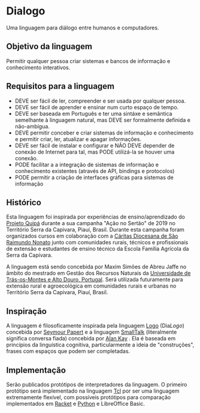 # Dialogo
Uma linguagem para diálogo entre humanos e computadores.

## Objetivo da linguagem
Permitir qualquer pessoa criar sistemas e bancos de informação e conhecimento interativos.

## Requisitos para a linguagem

* DEVE ser fácil de ler, compreender e ser usada por qualquer pessoa.
* DEVE ser fácil de aprender e ensinar num curto espaço de tempo.
* DEVE ser baseada em Português e ter uma sintáxe e semântica semelhante à linguagem natural, mas DEVE ser formalmente definida e não-ambígua.
* DEVE permitir conceber e criar sistemas de informação e conhecimento e permitir criar, ler, atualizar e apagar informações.
* DEVE ser fácil de instalar e configurar e NÃO DEVE depender de conexão de Internet para tal, mas PODE utilizá-la se houver uma conexão.
* PODE facilitar a a integração de sistemas de informação e conhecimento existentes (através de API, bindings e protocolos)
* PODE permitir a criação de interfaces gráficas para sistemas de informação

## Histórico
Esta linguagem foi inspirada por experiências de ensino/aprendizado do [Projeto Quipá](https://www.facebook.com/projetoquipa/) durante a sua campanha "Ação no Sertão" de 2019 no Território Serra da Capivara, Piauí, Brasil. Durante esta campanha foram organizados cursos em colaboração com a [Cáritas Diocesana de São Raimundo Nonato](https://www.facebook.com/CaritasSRN/) junto com comunidades rurais, técnicos e profissionais de extensão e estudantes de ensino técnico da Escola Família Agrícola da Serra da Capivara.

A linguagem está sendo concebida por Maxim Simões de Abreu Jaffe no âmbito do mestrado em Gestão dos Recursos Naturais da [Universidade de Trás-os-Montes e Alto Douro, Portugal](https://www.utad.pt/). Será utilizada futuramente para extensão rural e agroecológica em comunidades rurais e urbanas no Território Serra da Capivara, Piauí, Brasil.

## Inspiração
A linguagem é filosoficamente inspirada pela linguagem [Logo](https://pt.wikipedia.org/wiki/Logo) (Dia*Logo*) concebida por [Seymour Papert](https://pt.wikipedia.org/wiki/Seymour_Papert) e a linguagem [SmallTalk](https://pt.wikipedia.org/wiki/Smalltalk) (literalmente significa conversa fiada) concebida por [Alan Kay](https://pt.wikipedia.org/wiki/Alan_Kay) . Ela é baseada em princípios da linguística cognitiva, particularmente a ideia de "construções", frases com espaços que podem ser completadas.

## Implementação
Serão publicados protótipos de interpretadores da linguagem. O primeiro protótipo será implementado na linguagem [Tcl](https://pt.wikipedia.org/wiki/Tcl) por ser uma linguagem extremamente flexível, com possíveis protótipos para comparação implementados em [Racket](https://pt.wikipedia.org/wiki/Racket) e [Python](https://pt.wikipedia.org/wiki/Python) e LibreOffice Basic.
